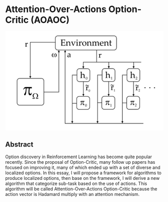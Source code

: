 # Attention-Over-Actions Option-Critic (AOAOC)
![Algorithm Visualization](latex/aoaoc.png)
## Abstract
Option discovery in Reinforcement Learning has become quite popular recently. Since the proposal of Option-Critic, many follow up papers has focused on improving it, many of which ended up with a set of diverse and localized options. In this essay, I will propose a framework for algorithms to produce localized options, then base on the framework, I will derive a new algorithm that categorize sub-task based on the use of actions. This algorithm will be called Attention-Over-Actions Option-Critic because the action vector is Hadamard multiply with an attention mechanism.
